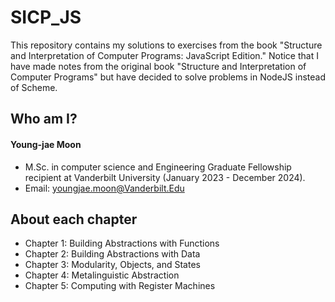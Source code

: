 # SICP_JS 

This repository contains my solutions to exercises from the book "Structure and Interpretation of Computer Programs: JavaScript Edition." Notice that I have made notes from the original book "Structure and Interpretation of Computer Programs" but have decided to solve problems in NodeJS instead of Scheme.

## Who am I?
#### Young-jae Moon
* M.Sc. in computer science and Engineering Graduate Fellowship recipient at Vanderbilt University (January 2023 - December 2024).
* Email: youngjae.moon@Vanderbilt.Edu

## About each chapter

* Chapter 1: Building Abstractions with Functions
* Chapter 2: Building Abstractions with Data
* Chapter 3: Modularity, Objects, and States
* Chapter 4: Metalinguistic Abstraction
* Chapter 5: Computing with Register Machines
